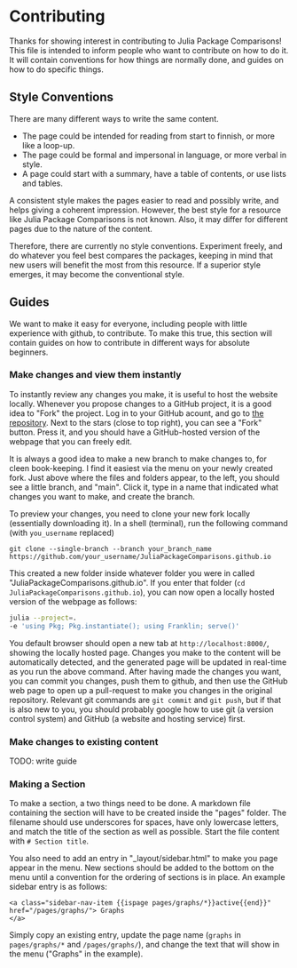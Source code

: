 # Contributing
Thanks for showing interest in contributing to Julia Package Comparisons!
This file is intended to inform people who want to contribute on how to do it.
It will contain conventions for how things are normally done, and guides on how to do specific things.

## Style Conventions
There are many different ways to write the same content.

- The page could be intended for reading from start to finnish, or more like a loop-up.
- The page could be formal and impersonal in language, or more verbal in style.
- A page could start with a summary, have a table of contents, or use lists and tables.

A consistent style makes the pages easier to read and possibly write, and helps giving a coherent impression.
However, the best style for a resource like Julia Package Comparisons is not known.
Also, it may differ for different pages due to the nature of the content.

Therefore, there are currently no style conventions.
Experiment freely, and do whatever you feel best compares the packages, keeping in mind that new users will benefit the most from this resource.
If a superior style emerges, it may become the conventional style.

## Guides
We want to make it easy for everyone, including people with little experience with github, to contribute.
To make this true, this section will contain guides on how to contribute in different ways for absolute beginners.

### Make changes and view them instantly
To instantly review any changes you make, it is useful to host the website locally.
Whenever you propose changes to a GitHub project, it is a good idea to "Fork" the project.
Log in to your GitHub acount, and go to [the repository](https://github.com/JuliaPackageComparisons/JuliaPackageComparisons.github.io).
Next to the stars (close to top right), you can see a "Fork" button.
Press it, and you should have a GitHub-hosted version of the webpage that you can freely edit.


It is always a good idea to make a new branch to make changes to, for cleen book-keeping.
I find it easiest via the menu on your newly created fork.
Just above where the files and folders appear, to the left, you should see a little branch, and "main".
Click it, type in a name that indicated what changes you want to make, and create the branch.

To preview your changes, you need to clone your new fork locally (essentially downloading it).
In a shell (terminal), run the following command (with `you_username` replaced)
```
git clone --single-branch --branch your_branch_name https://github.com/your_username/JuliaPackageComparisons.github.io
```

This created a new folder inside whatever folder you were in called "JuliaPackageComparisons.github.io".
If you enter that folder (`cd JuliaPackageComparisons.github.io`), you can now open a locally hosted version of the webpage as follows:
```bash
julia --project=.
-e 'using Pkg; Pkg.instantiate(); using Franklin; serve()'
```
You default browser should open a new tab at `http://localhost:8000/`, showing the locally hosted page.
Changes you make to the content will be automatically detected, and the generated page will be updated in real-time as you run the above command.
After having made the changes you want, you can commit you changes, push them to github, and then use the GitHub web page to open up a pull-request to make you changes in the original repository.
Relevant git commands are `git commit` and `git push`, but if that is also new to you, you should probably google how to use git (a version control system) and GitHub (a website and hosting service) first.

### Make changes to existing content
TODO: write guide

### Making a Section
To make a section, a two things need to be done.
A markdown file containing the section will have to be created inside the "pages" folder.
The filename should use underscores for spaces, have only lowercase letters, and match the title of the section as well as possible.
Start the file content with `# Section title`.

You also need to add an entry in "_layout/sidebar.html" to make you page appear in the menu.
New sections should be added to the bottom on the menu until a convention for the ordering of sections is in place.
An example sidebar entry is as follows:
```
<a class="sidebar-nav-item {{ispage pages/graphs/*}}active{{end}}" href="/pages/graphs/"> Graphs
</a>
```
Simply copy an existing entry, update the page name (`graphs` in `pages/graphs/*` and `/pages/graphs/`), and change the text that will show in the menu ("Graphs" in the example).
